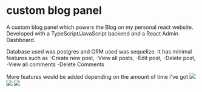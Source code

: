 # custom blog panel
A custom blog panel which powers the Blog on my personal react website. 
Developed with a TypeScript/JavaScript backend and a React Admin Dashboard.

Database used was postgres and ORM used was sequelize.
It has minimal features such as 
-Create new post, 
-View all posts, 
-Edit post, 
-Delete post,
-View all comments
-Delete Comments

More features would be added depending on the amount of time i've got
![](https://jaycodes.com/images/portfolio/blog_frontend.PNG)
![](https://jaycodes.com/images/portfolio/blog_frontend_body.PNG)
![](https://jaycodes.com/images/portfolio/blog.PNG)
